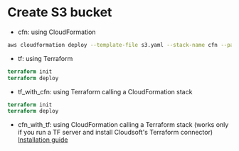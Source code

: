 # Create S3 bucket

* cfn: using CloudFormation

```bash
aws cloudformation deploy --template-file s3.yaml --stack-name cfn --parameter-overrides "BucketNameParameter=heitlm-cfn" --capabilities CAPABILITY_IAM
```

* tf: using Terraform

```terraform
terraform init
terraform deploy
```

* tf_with_cfn: using Terraform calling a CloudFormation stack

```terraform
terraform init
terraform deploy
```

* cfn_with_tf: using CloudFormation calling a Terraform stack (works only if you run a TF server and install Cloudsoft's Terraform connector) [Installation guide](https://github.com/cloudsoft/aws-cfn-connector-for-terraform/blob/master/doc/installation-guide.md)
